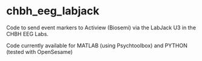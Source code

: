 # chbh_eeg_labjack
Code to send event markers to Actiview (Biosemi) via the LabJack U3 in the CHBH EEG Labs.

Code currently available for MATLAB (using Psychtoolbox) and PYTHON (tested with OpenSesame)
